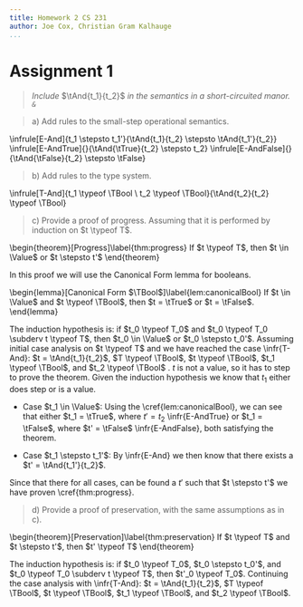 ```yaml
---
title: Homework 2 CS 231
author: Joe Cox, Christian Gram Kalhauge
...
```


# Assignment 1 

> *Include* $\tAnd{t_1}{t_2}$ *in the semantics in a short-circuited
> manor. `&`*

> a) Add rules to the small-step operational semantics.

\infrule[E-And]{t_1 \stepsto t_1'}{\tAnd{t_1}{t_2} \stepsto
\tAnd{t_1'}{t_2}}
\infrule[E-AndTrue]{}{\tAnd{\tTrue}{t_2} \stepsto t_2}
\infrule[E-AndFalse]{}{\tAnd{\tFalse}{t_2} \stepsto \tFalse}

> b) Add rules to the type system.

\infrule[T-And]{t_1 \typeof \TBool \  t_2 \typeof \TBool}{\tAnd{t_2}{t_2} \typeof \TBool}

> c) Provide a proof of progress. Assuming that it is performed by
> induction on $t \typeof T$.

\begin{theorem}[Progress]\label{thm:progress}
If $t \typeof T$, then $t \in \Value$ or $t \stepsto t'$
\end{theorem}

In this proof we will use the Canonical Form lemma for booleans.

\begin{lemma}[Canonical Form $\TBool$]\label{lem:canonicalBool}
If $t \in \Value$ and $t \typeof \TBool$, then $t = \tTrue$ or $t =
\tFalse$.
\end{lemma}

The induction hypothesis is: if $t_0 \typeof T_0$ and $t_0 \typeof T_0
\subderv t \typeof T$, then $t_0 \in \Value$ or $t_0 \stepsto t_0'$.
Assuming initial case analysis on $t \typeof T$ and we have reached the 
case \infr{T-And}: $t = \tAnd{t_1}{t_2}$, $T \typeof \TBool$, $t \typeof
\TBool$, $t_1 \typeof \TBool$, and $t_2 \typeof \TBool$ . $t$ is not a
value, so it has to step to prove the theorem. Given the induction
hypothesis we know that $t_1$ either does step or is a value.

*  Case $t_1 \in \Value$: Using the \cref{lem:canonicalBool}, we
   can see that either $t_1 = \tTrue$, where $t' = t_2$
   \infr{E-AndTrue} or $t_1 = \tFalse$, where $t' = \tFalse$
   \infr{E-AndFalse}, both satisfying the theorem.

*  Case $t_1 \stepsto t_1'$: By \infr{E-And} we then know that there
   exists a $t' = \tAnd{t_1'}{t_2}$.

Since that there for all cases, can be found a $t'$ such that $t
\stepsto t'$ we have proven \cref{thm:progress}.

> d) Provide a proof of preservation, with the same assumptions as in c).

\begin{theorem}[Preservation]\label{thm:preservation}
If $t \typeof T$ and $t \stepsto t'$, then $t' \typeof T$
\end{theorem}

The induction hypothesis is: if $t_0 \typeof T_0$, $t_0 \stepsto
t_0'$, and $t_0 \typeof T_0 \subderv t \typeof T$, then $t'_0 \typeof
T_0$. Continuing the case analysis with \infr{T-And}: $t =
\tAnd{t_1}{t_2}$, $T \typeof \TBool$, $t \typeof \TBool$, $t_1 \typeof
\TBool$, and $t_2 \typeof \TBool$.

